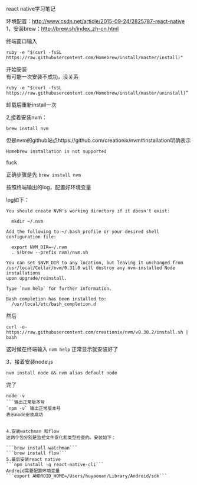 react native学习笔记

环境配置：http://www.csdn.net/article/2015-09-24/2825787-react-native    
1，安装brew：http://brew.sh/index_zh-cn.html

终端窗口输入
```
ruby -e "$(curl -fsSL https://raw.githubusercontent.com/Homebrew/install/master/install)"
```    
开始安装    
有可能一次安装不成功，没关系   
```
ruby -e "$(curl -fsSL https://raw.githubusercontent.com/Homebrew/install/master/uninstall)”
```  
卸载后重新install一次

2,接着安装nvm：  
```
brew install nvm
```
但是nvm的github站点https://github.com/creationix/nvm#installation明确表示
```
Homebrew installation is not supported
```
fuck

正确步骤是先
```brew install nvm```

按照终端输出的log，配置好环境变量

log如下：
```
You should create NVM's working directory if it doesn't exist:

  mkdir ~/.nvm

Add the following to ~/.bash_profile or your desired shell
configuration file:

  export NVM_DIR=~/.nvm
  . $(brew --prefix nvm)/nvm.sh

You can set $NVM_DIR to any location, but leaving it unchanged from
/usr/local/Cellar/nvm/0.31.0 will destroy any nvm-installed Node installations
upon upgrade/reinstall.

Type `nvm help` for further information.

Bash completion has been installed to:
  /usr/local/etc/bash_completion.d
```


然后
```
curl -o- https://raw.githubusercontent.com/creationix/nvm/v0.30.2/install.sh | bash
```
这时候在终端输入 
```nvm help```   正常显示就安装好了


3，接着安装node.js
```
nvm install node && nvm alias default node
```
完了 
```
node -v 
```输出正常版本号
`npm -v` 输出正常版本号
表示node安装成功


4.安装watchman 和flow
这两个包分别是监控文件变化和类型检查的。安装如下：

```brew install watchman```
```brew install flow```
5.最后安装react native
```npm install -g react-native-cli```
Android需要配置环境变量
```export ANDROID_HOME=/Users/huyaonan/Library/Android/sdk```
